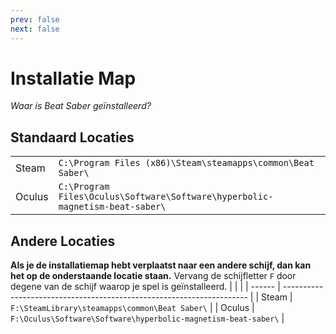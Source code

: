 ```yaml
---
prev: false
next: false
---
```


# Installatie Map

_Waar is Beat Saber geïnstalleerd?_

## Standaard Locaties

|        |                                                                              |
| ------ | ---------------------------------------------------------------------------- |
| Steam  | `C:\Program Files (x86)\Steam\steamapps\common\Beat Saber\`                  |
| Oculus | `C:\Program Files\Oculus\Software\Software\hyperbolic-magnetism-beat-saber\` |

## Andere Locaties

**Als je de installatiemap hebt verplaatst naar een andere schijf, dan kan het op de onderstaande locatie staan.** Vervang de schijfletter `F` door degene van de schijf waarop je spel is geïnstalleerd.
| | |
| ------ | --------------------------------------------------------------------- |
| Steam | `F:\SteamLibrary\steamapps\common\Beat Saber\` |
| Oculus | `F:\Oculus\Software\Software\hyperbolic-magnetism-beat-saber\` |
